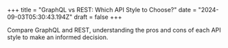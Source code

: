 +++
title = "GraphQL vs REST: Which API Style to Choose?"
date = "2024-09-03T05:30:43.194Z"
draft = false
+++

  Compare GraphQL and REST, understanding the pros and cons of each API style to make an informed decision.
        
